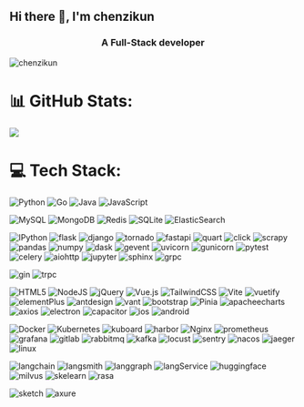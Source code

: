 ## Hi there 👋, I'm chenzikun
<h3 align="center">A Full-Stack developer</h3>  

<!--
**chenzikun/chenzikun** is a ✨ _special_ ✨ repository because its `README.md` (this file) appears on your GitHub profile.

Here are some ideas to get you started:

- 🔭 I’m currently working on ...
- 🌱 I’m currently learning ...
- 👯 I’m looking to collaborate on ...
- 🤔 I’m looking for help with ...
- 💬 Ask me about ...
- 📫 How to reach me: ...
- 😄 Pronouns: ...
- ⚡ Fun fact: ...
-->

<p align="left"> <img src="https://komarev.com/ghpvc/?username=chenzikun&label=Profile%20views&color=0e75b6&style=flat" alt="chenzikun" /> </p>

# 📊 GitHub Stats:
![](https://github-readme-stats.vercel.app/api?username=chenzikun&theme=radical&hide_border=false&include_all_commits=false&count_private=false)<br/>


# 💻 Tech Stack:
![Python](https://img.shields.io/badge/python-3670A0?style=for-the-badge&logo=python&logoColor=ffdd54)
![Go](https://img.shields.io/badge/Go-%2300ADD8.svg?style=for-the-badge&logo=Go&logoColor=white)
![Java](https://img.shields.io/badge/Java-ED8B00?style=for-the-badge&logo=openjdk&logoColor=white)
![JavaScript](https://shields.io/badge/JavaScript-F7DF1E?logo=JavaScript&logoColor=000&style=for-the-badge)

![MySQL](https://img.shields.io/badge/mysql-4479A1.svg?style=for-the-badge&logo=mysql&logoColor=white)
![MongoDB](https://img.shields.io/badge/MongoDB-%234ea94b.svg?style=for-the-badge&logo=mongodb&logoColor=white)
![Redis](https://img.shields.io/badge/redis-%23DD0031.svg?style=for-the-badge&logo=redis&logoColor=white)
![SQLite](https://img.shields.io/badge/sqlite-003B57?style=for-the-badge&logo=sqlite&logoColor=white)
![ElasticSearch](https://img.shields.io/badge/ElasticSearch-005571?style=for-the-badge&logo=elasticsearch)

![IPython](https://img.shields.io/badge/IPython-3670A0?style=for-the-badge&logo=IPython&logoColor=ffdd54)
![flask](https://img.shields.io/badge/flask-black.svg?style=for-the-badge&logo=flask&logoColor=white)
![django](https://img.shields.io/badge/django-092E20.svg?style=for-the-badge&logo=django&logoColor=green)
![tornado](https://img.shields.io/badge/tornado-%2307405e.svg?style=for-the-badge&logo=tornado&logoColor=white)
![fastapi](https://img.shields.io/badge/FastAPI-005571?style=for-the-badge&logo=fastapi&logoColor=009688)
![quart](https://img.shields.io/badge/quart-005571?style=for-the-badge&logo=quart&logoColor=009688)
![click](https://img.shields.io/badge/click-%2307405e.svg?style=for-the-badge&logo=click&logoColor=white)
![scrapy](https://img.shields.io/badge/scrapy-60A839.svg?style=for-the-badge&logo=scrapy&logoColor=white)
![pandas](https://img.shields.io/badge/pandas-150458.svg?style=for-the-badge&logo=pandas&logoColor=white)
![numpy](https://img.shields.io/badge/numpy-013243.svg?style=for-the-badge&logo=numpy&logoColor=white)
![dask](https://img.shields.io/badge/dask-FC6E6B.svg?style=for-the-badge&logo=dask&logoColor=white)
![gevent](https://img.shields.io/badge/gevent-%2307405e.svg?style=for-the-badge&logo=gevent&logoColor=white)
![uvicorn](https://img.shields.io/badge/uvicorn-%2307405e.svg?style=for-the-badge&logo=uvicorn&logoColor=white)
![gunicorn](https://img.shields.io/badge/gunicorn-499848.svg?style=for-the-badge&logo=gunicorn&logoColor=white)
![pytest](https://img.shields.io/badge/pytest-%2307405e.svg?style=for-the-badge&logo=pytest&logoColor=white)
![celery](https://img.shields.io/badge/celery-green.svg?style=for-the-badge&logo=celery&logoColor=white)
![aiohttp](https://img.shields.io/badge/aiohttp-%23316192.svg?style=for-the-badge&logo=aiohttp&logoColor=white)
![jupyter](https://img.shields.io/badge/jupyter-F37626.svg?style=for-the-badge&logo=jupyter&logoColor=white)
![sphinx](https://img.shields.io/badge/sphinx-000000.svg?style=for-the-badge&logo=sphinx&logoColor=white)
![grpc](https://img.shields.io/badge/grpc-%2307405e.svg?style=for-the-badge&logo=grpc&logoColor=white)

![gin](https://img.shields.io/badge/gin-008ECF.svg?style=for-the-badge&logo=gin&logoColor=white)
![trpc](https://img.shields.io/badge/trpc-2596BE.svg?style=for-the-badge&logo=trpc&logoColor=white)

![HTML5](https://img.shields.io/badge/html5-%23E34F26.svg?style=for-the-badge&logo=html5&logoColor=white)
![NodeJS](https://img.shields.io/badge/node.js-6DA55F?style=for-the-badge&logo=node.js&logoColor=white)
![jQuery](https://img.shields.io/badge/jQuery-0769AD?style=for-the-badge&logo=jquery&logoColor=white)
![Vue.js](https://img.shields.io/badge/vuejs-%2335495e.svg?style=for-the-badge&logo=vuedotjs&logoColor=%234FC08D)
![TailwindCSS](https://img.shields.io/badge/tailwindcss-06B6D4.svg?style=for-the-badge&logo=tailwind-css&logoColor=white)
![Vite](https://img.shields.io/badge/Vite-646CFF.svg?style=for-the-badge&logo=vite&logoColor=white)
![vuetify](https://img.shields.io/badge/vuetify-1867C0.svg?style=for-the-badge&logo=vuetify&logoColor=white)
![elementPlus](https://img.shields.io/badge/ElementPlus-00A1EA.svg?style=for-the-badge&logo=elementPlus&logoColor=white)
![antdesign](https://img.shields.io/badge/antdesign-0170FE.svg?style=for-the-badge&logo=antdesign&logoColor=white)
![vant](https://img.shields.io/badge/vant-%2300ADD8.svg?style=for-the-badge&logo=vant&logoColor=white)
![bootstrap](https://img.shields.io/badge/bootstrap-563D7C.svg?style=for-the-badge&logo=bootstrap&logoColor=white)
![Pinia](https://img.shields.io/badge/Pinia-yellow.svg?style=for-the-badge&logo=Pinia&logoColor=white)
![apacheecharts](https://img.shields.io/badge/apacheecharts-AA344D.svg?style=for-the-badge&logo=apacheecharts&logoColor=white)
![axios](https://img.shields.io/badge/axios-5A29E4.svg?style=for-the-badge&logo=axios&logoColor=white)
![electron](https://img.shields.io/badge/electron-47848F.svg?style=for-the-badge&logo=electron&logoColor=white)
![capacitor](https://img.shields.io/badge/capacitor-119EFF.svg?style=for-the-badge&logo=capacitor&logoColor=white)
![ios](https://img.shields.io/badge/ios-000000.svg?style=for-the-badge&logo=ios&logoColor=white)
![android](https://img.shields.io/badge/android-34A853.svg?style=for-the-badge&logo=android&logoColor=white)

![Docker](https://img.shields.io/badge/docker-2496ED.svg?style=for-the-badge&logo=docker&logoColor=white)
![Kubernetes](https://img.shields.io/badge/kubernetes-%23326ce5.svg?style=for-the-badge&logo=kubernetes&logoColor=white)
![kuboard](https://img.shields.io/badge/kuboard-%23007ACC.svg?style=for-the-badge&logo=kuboard&logoColor=white)
![harbor](https://img.shields.io/badge/harbor-%23007ACC.svg?style=for-the-badge&logo=harbor&logoColor=white)
![Nginx](https://img.shields.io/badge/nginx-%23009639.svg?style=for-the-badge&logo=nginx&logoColor=white)
![prometheus](https://img.shields.io/badge/prometheus-E6522C.svg?style=for-the-badge&logo=prometheus&logoColor=white)
![grafana](https://img.shields.io/badge/grafana-gray.svg?style=for-the-badge&logo=grafana&logoColor=orange)
![gitlab](https://img.shields.io/badge/gitlab-FC6D26.svg?style=for-the-badge&logo=harbor&logoColor=white)
![rabbitmq](https://img.shields.io/badge/rabbitmq-%23FF6600.svg?style=for-the-badge&logo=rabbitmq&logoColor=white)
![kafka](https://img.shields.io/badge/Apache_Kafka-231F20?style=for-the-badge&logo=apache-kafka&logoColor=white)
![locust](https://img.shields.io/badge/locust-%2307405e.svg?style=for-the-badge&logo=locust&logoColor=white)
![sentry](https://img.shields.io/badge/sentry-white.svg?style=for-the-badge&logo=sentry&logoColor=gray)
![nacos](https://img.shields.io/badge/nacos-%2300ADD8.svg?style=for-the-badge&logo=nacos&logoColor=white)
![jaeger](https://img.shields.io/badge/jaeger-66CFE3.svg?style=for-the-badge&logo=jaeger&logoColor=white)
![linux](https://img.shields.io/badge/linux-FCC624.svg?style=for-the-badge&logo=linux&logoColor=white)

![langchain](https://img.shields.io/badge/langchain-blue.svg?style=for-the-badge&logo=langchain&logoColor=white)
![langsmith](https://img.shields.io/badge/langsmith-%2307405e.svg?style=for-the-badge&logo=langsmith&logoColor=white)
![langgraph](https://img.shields.io/badge/langgraph-%2307405e.svg?style=for-the-badge&logo=langgraph&logoColor=white)
![langService](https://img.shields.io/badge/langService-%2307405e.svg?style=for-the-badge&logo=langService&logoColor=white)
![huggingface](https://img.shields.io/badge/huggingface-ED8B00.svg?style=for-the-badge&logo=huggingface&logoColor=white)
![milvus](https://img.shields.io/badge/milvus-00A1EA.svg?style=for-the-badge&logo=milvus&logoColor=white)
![skelearn](https://img.shields.io/badge/skelearn-%2307405e.svg?style=for-the-badge&logo=skelearn&logoColor=white)
![rasa](https://img.shields.io/badge/rasa-5A17EE.svg?style=for-the-badge&logo=rasa&logoColor=white)

![sketch](https://img.shields.io/badge/sketch-F7B500.svg?style=for-the-badge&logo=sketch&logoColor=white)
![axure](https://img.shields.io/badge/axure-white.svg?style=for-the-badge&logo=axure&logoColor=blue)
